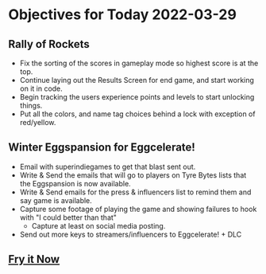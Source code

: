 # Objectives for Today 2022-03-29

## Rally of Rockets

- Fix the sorting of the scores in gameplay mode so highest score is at the top.
- Continue laying out the Results Screen for end game, and start working on it in code.
- Begin tracking the users experience points and levels to start unlocking things.
- Put all the colors, and name tag choices behind a lock with exception of red/yellow.

## Winter Eggspansion for Eggcelerate!

- Email with superindiegames to get that blast sent out.
- Write & Send the emails that will go to players on Tyre Bytes lists that the Eggspansion is now available.
- Write & Send emails for the press & influencers list to remind them and say game is available.
- Capture some footage of playing the game and showing failures to hook with "I could better than that"
  - Capture at least on social media posting.
- Send out more keys to streamers/influencers to Eggcelerate! + DLC

## [Fry it Now](https://store.steampowered.com/app/1902100/Winter_Eggspansion_for_Eggcelerate/)
